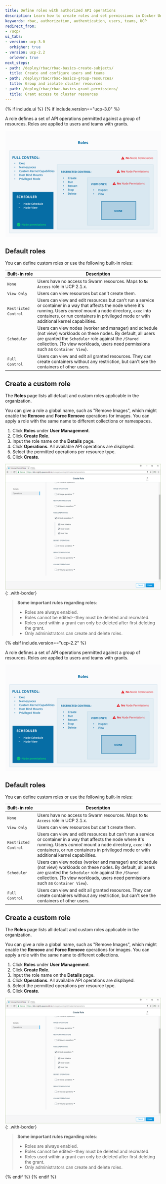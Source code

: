 ```yaml
---
title: Define roles with authorized API operations
description: Learn how to create roles and set permissions in Docker Universal Control Plane.
keywords: rbac, authorization, authentication, users, teams, UCP
redirect_from:
- /ucp/
ui_tabs:
- version: ucp-3.0
  orhigher: true
- version: ucp-2.2
  orlower: true
next_steps:
- path: /deploy/rbac/rbac-basics-create-subjects/
  title: Create and configure users and teams
- path: /deploy/rbac/rbac-basics-group-resources/
  title: Group and isolate cluster resources
- path: /deploy/rbac/rbac-basics-grant-permissions/
  title: Grant access to cluster resources
---
```


{% if include.ui %}
{% if include.version=="ucp-3.0" %}

A role defines a set of API operations permitted against a group of resources.
Roles are applied to users and teams with grants.

![Diagram showing UCP permission levels](../images/permissions-ucp.svg)

## Default roles

You can define custom roles or use the following built-in roles:

| Built-in role        | Description |
| ---------------------| ------------------------------------------------------------------------------- |
| `None`               | Users have no access to Swarm resources. Maps to `No Access` role in UCP 2.1.x. |
| `View Only`          | Users can view resources but can't create them. |
| `Restricted Control` | Users can view and edit resources but can't run a service or container in a way that affects the node where it's running. Users _cannot_ mount a node directory, `exec` into containers, or run containers in privileged mode or with additional kernel capabilities. |
| `Scheduler`          | Users can view nodes (worker and manager) and schedule (not view) workloads on these nodes. By default, all users are granted the `Scheduler` role against the `/Shared` collection. (To view workloads, users need permissions such as `Container View`). |
| `Full Control`       | Users can view and edit all granted resources. They can create containers without any restriction, but can't see the containers of other users. |


## Create a custom role

The **Roles** page lists all default and custom roles applicable in the
organization.

You can give a role a global name, such as "Remove Images", which might enable the
**Remove** and **Force Remove** operations for images. You can apply a role with
the same name to different collections or namespaces.

1. Click **Roles** under **User Management**.
2. Click **Create Role**.
3. Input the role name on the **Details** page.
4. Click **Operations**. All available API operations are displayed.
5. Select the permitted operations per resource type.
6. Click **Create**.

![](../images/custom-role.png){: .with-border}

> **Some important rules regarding roles**:
> - Roles are always enabled.
> - Roles cannot be edited--they must be deleted and recreated.
> - Roles used within a grant can only be deleted after first deleting the grant.
> - Only administrators can create and delete roles.


{% elsif include.version=="ucp-2.2" %}

A role defines a set of API operations permitted against a group of resources.
Roles are applied to users and teams with grants.

![Diagram showing UCP permission levels](../images/permissions-ucp.svg)

 ## Default roles

You can define custom roles or use the following built-in roles:

| Built-in role        | Description |
| ---------------------| ------------------------------------------------------------------------------- |
| `None`               | Users have no access to Swarm resources. Maps to `No Access` role in UCP 2.1.x. |
| `View Only`          | Users can view resources but can't create them. |
| `Restricted Control` | Users can view and edit resources but can't run a service or container in a way that affects the node where it's running. Users _cannot_ mount a node directory, `exec` into containers, or run containers in privileged mode or with additional kernel capabilities. |
| `Scheduler`          | Users can view nodes (worker and manager) and schedule (not view) workloads on these nodes. By default, all users are granted the `Scheduler` role against the `/Shared` collection. (To view workloads, users need permissions such as `Container View`). |
| `Full Control`       | Users can view and edit all granted resources. They can create containers without any restriction, but can't see the containers of other users. |


## Create a custom role

The **Roles** page lists all default and custom roles applicable in the
organization.

You can give a role a global name, such as "Remove Images", which might enable the
**Remove** and **Force Remove** operations for images. You can apply a role with
the same name to different collections.

1. Click **Roles** under **User Management**.
2. Click **Create Role**.
3. Input the role name on the **Details** page.
4. Click **Operations**. All available API operations are displayed.
5. Select the permitted operations per resource type.
6. Click **Create**.

![](../images/custom-role.png){: .with-border}

> **Some important rules regarding roles**:
> - Roles are always enabled.
> - Roles cannot be edited--they must be deleted and recreated.
> - Roles used within a grant can only be deleted after first deleting the grant.
> - Only administrators can create and delete roles.

{% endif %}
{% endif %}
